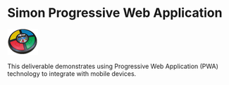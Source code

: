 # Simon Progressive Web Application

![Simon](../simon.png)

This deliverable demonstrates using Progressive Web Application (PWA) technology to integrate with mobile devices.
